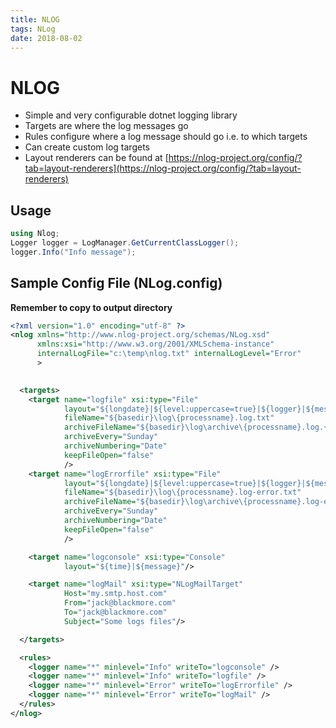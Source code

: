 ```yaml
---
title: NLOG
tags: NLog
date: 2018-08-02
---
```


# NLOG

- Simple and very configurable dotnet logging library
- Targets are where the log messages go
- Rules configure where a log message should go i.e. to which targets
- Can create custom log targets
- Layout renderers can be found at [https://nlog-project.org/config/?tab=layout-renderers](https://nlog-project.org/config/?tab=layout-renderers)


## Usage
```cs
using Nlog;
Logger logger = LogManager.GetCurrentClassLogger();
logger.Info("Info message");

```

## Sample Config File (NLog.config) 
**Remember to copy to output directory**
```XML
<?xml version="1.0" encoding="utf-8" ?>
<nlog xmlns="http://www.nlog-project.org/schemas/NLog.xsd"
      xmlns:xsi="http://www.w3.org/2001/XMLSchema-instance"
      internalLogFile="c:\temp\nlog.txt" internalLogLevel="Error"
      >
  

  <targets>
    <target name="logfile" xsi:type="File" 
            layout="${longdate}|${level:uppercase=true}|${logger}|${message}"
            fileName="${basedir}\log\{processname}.log.txt"
            archiveFileName="${basedir}\log\archive\{processname}.log.{#}.txt"
            archiveEvery="Sunday"
            archiveNumbering="Date"
            keepFileOpen="false"
            />
    <target name="logErrorfile" xsi:type="File" 
            layout="${longdate}|${level:uppercase=true}|${logger}|${message}|${exception:format=tostring}"
            fileName="${basedir}\log\{processname}.log-error.txt"
            archiveFileName="${basedir}\log\archive\{processname}.log-error.{#}.txt"
            archiveEvery="Sunday"
            archiveNumbering="Date"
            keepFileOpen="false"
            />

    <target name="logconsole" xsi:type="Console"
            layout="${time}|${message}"/>

    <target name="logMail" xsi:type="NLogMailTarget" 
            Host="my.smtp.host.com"
            From="jack@blackmore.com"
            To="jack@blackmore.com"
            Subject="Some logs files"/>             

  </targets>

  <rules>
    <logger name="*" minlevel="Info" writeTo="logconsole" />
    <logger name="*" minlevel="Info" writeTo="logfile" />
    <logger name="*" minlevel="Error" writeTo="logErrorfile" />
    <logger name="*" minlevel="Error" writeTo="logMail" />
  </rules>
</nlog>

```
